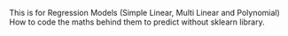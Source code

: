 This is for Regression Models (Simple Linear, Multi Linear and Polynomial) How to code the maths behind them to predict without sklearn library.
